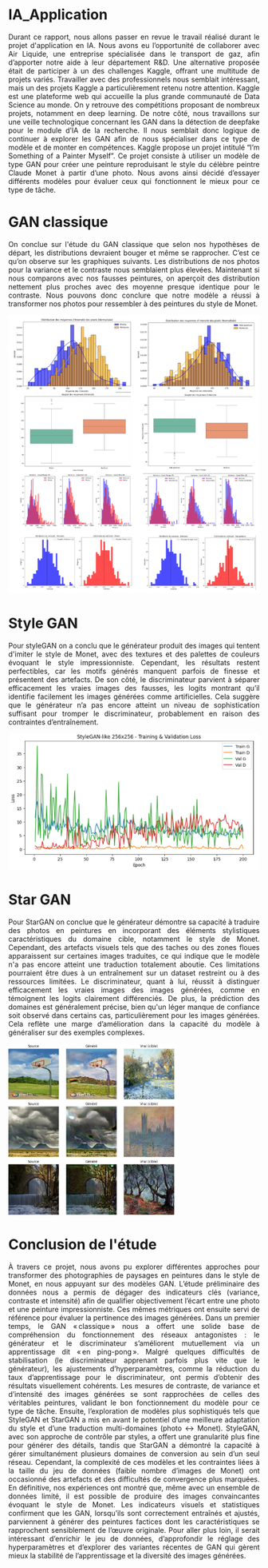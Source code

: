 # IA_Application

<p align="justify">
Durant ce rapport, nous allons passer en revue le travail réalisé durant le projet d'application en IA. Nous avons eu l’opportunité de collaborer avec Air Liquide, une entreprise spécialisée dans le transport de gaz, afin d’apporter notre aide à leur département R&D. Une alternative proposée était de participer à un des challenges Kaggle, offrant une multitude de projets variés. Travailler avec des professionnels nous semblait intéressant, mais un des projets Kaggle a particulièrement retenu notre attention.
Kaggle est une plateforme web qui accueille la plus grande communauté de Data Science au monde. On y retrouve des compétitions proposant de nombreux projets, notamment en deep learning. De notre côté, nous travaillons sur une veille technologique concernant les GAN dans la détection de deepfake pour le module d’IA de la recherche. Il nous semblait donc logique de continuer à explorer les GAN afin de nous spécialiser dans ce type de modèle et de monter en compétences.
Kaggle propose un projet intitulé “I’m Something of a Painter Myself”. Ce projet consiste à utiliser un modèle de type GAN pour créer une peinture reproduisant le style du célèbre peintre Claude Monet à partir d’une photo. Nous avons ainsi décidé d’essayer différents modèles pour évaluer ceux qui fonctionnent le mieux pour ce type de tâche.
</p>

# GAN classique

<p align="justify">
On conclue sur l'étude du GAN classique que selon nos hypothèses de départ, les distributions devraient bouger et même se rapprocher. C’est ce qu’on observe sur les graphiques suivants. Les distributions de nos photos pour la variance et le contraste nous semblaient plus élevées. Maintenant si nous comparons avec nos fausses peintures, on aperçoit des distribution nettement plus proches avec des moyenne presque identique pour le contraste. Nous pouvons donc conclure que notre modèle a réussi à transformer nos photos pour ressembler à des peintures du style de Monet.
</p>

![erreur](assets/Conclusion_GAN.png)

# Style GAN 

<p align="justify">
Pour styleGAN on a conclu que le générateur produit des images qui tentent d'imiter le style de Monet, avec des textures et des palettes de couleurs évoquant le style impressionniste. Cependant, les résultats restent perfectibles, car les motifs générés manquent parfois de finesse et présentent des artefacts. De son côté, le discriminateur parvient à séparer efficacement les vraies images des fausses, les logits montrant qu’il identifie facilement les images générées comme artificielles. Cela suggère que le générateur n’a pas encore atteint un niveau de sophistication suffisant pour tromper le discriminateur, probablement en raison des contraintes d’entraînement.
</p>

![erreur](assets/Loss_styleGAN.png)

# Star GAN 

<p align="justify">
Pour StarGAN on conclue que le générateur démontre sa capacité à traduire des photos en peintures en incorporant des éléments stylistiques caractéristiques du domaine cible, notamment le style de Monet. Cependant, des artefacts visuels tels que des taches ou des zones floues apparaissent sur certaines images traduites, ce qui indique que le modèle n'a pas encore atteint une traduction totalement aboutie. Ces limitations pourraient être dues à un entraînement sur un dataset restreint ou à des ressources limitées. Le discriminateur, quant à lui, réussit à distinguer efficacement les vraies images des images générées, comme en témoignent les logits clairement différenciés. De plus, la prédiction des domaines est généralement précise, bien qu'un léger manque de confiance soit observé dans certains cas, particulièrement pour les images générées. Cela reflète une marge d’amélioration dans la capacité du modèle à généraliser sur des exemples complexes.
</p>

![erreur](assets/Start_GAN_results.png)

# Conclusion de l'étude

<p align="justify">
À travers ce projet, nous avons pu explorer différentes approches pour transformer des photographies de paysages en peintures dans le style de Monet, en nous appuyant sur des modèles GAN. L’étude préliminaire des données nous a permis de dégager des indicateurs clés (variance, contraste et intensité) afin de qualifier objectivement l’écart entre une photo et une peinture impressionniste. Ces mêmes métriques ont ensuite servi de référence pour évaluer la pertinence des images générées.
Dans un premier temps, le GAN « classique » nous a offert une solide base de compréhension du fonctionnement des réseaux antagonistes : le générateur et le discriminateur s’améliorent mutuellement via un apprentissage dit « en ping-pong ». Malgré quelques difficultés de stabilisation (le discriminateur apprenant parfois plus vite que le générateur), les ajustements d’hyperparamètres, comme la réduction du taux d’apprentissage pour le discriminateur, ont permis d’obtenir des résultats visuellement cohérents. Les mesures de contraste, de variance et d’intensité des images générées se sont rapprochées de celles des véritables peintures, validant le bon fonctionnement du modèle pour ce type de tâche.
Ensuite, l’exploration de modèles plus sophistiqués tels que StyleGAN et StarGAN a mis en avant le potentiel d’une meilleure adaptation du style et d’une traduction multi-domaines (photo ↔ Monet). StyleGAN, avec son approche de contrôle par styles, a offert une granularité plus fine pour générer des détails, tandis que StarGAN a démontré la capacité à gérer simultanément plusieurs domaines de conversion au sein d’un seul réseau. Cependant, la complexité de ces modèles et les contraintes liées à la taille du jeu de données (faible nombre d’images de Monet) ont occasionné des artefacts et des difficultés de convergence plus marquées.
En définitive, nos expériences ont montré que, même avec un ensemble de données limité, il est possible de produire des images convaincantes évoquant le style de Monet. Les indicateurs visuels et statistiques confirment que les GAN, lorsqu’ils sont correctement entraînés et ajustés, parviennent à générer des peintures factices dont les caractéristiques se rapprochent sensiblement de l’œuvre originale. Pour aller plus loin, il serait intéressant d’enrichir le jeu de données, d’approfondir le réglage des hyperparamètres et d’explorer des variantes récentes de GAN qui gèrent mieux la stabilité de l’apprentissage et la diversité des images générées.
</p>
